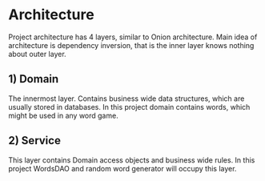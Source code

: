# Architecture
Project architecture has 4 layers, similar to Onion architecture. Main idea of architecture is dependency inversion,
that is the inner layer knows nothing about outer layer.
## 1) Domain
The innermost layer. Contains business wide data structures, which are usually stored in databases. In this project
domain contains words, which might be used in any word game.
## 2) Service
This layer contains Domain access objects and business wide rules. In this project WordsDAO and random word generator
will occupy this layer.
